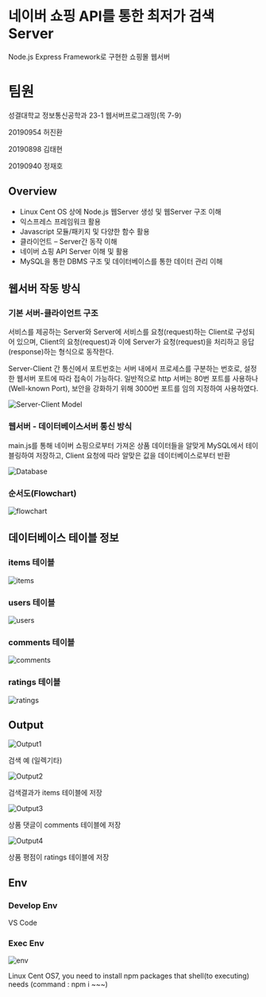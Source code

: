 # 네이버 쇼핑 API를 통한 최저가 검색 Server
Node.js Express Framework로 구현한 쇼핑몰 웹서버

# 팀원
성결대학교 정보통신공학과 23-1 웹서버프로그래밍(목 7-9)

20190954 허진환

20190898 김태현

20190940 정재호

## Overview
 - Linux Cent OS 상에 Node.js 웹Server 생성 및 웹Server 구조 이해
 - 익스프레스 프레임워크 활용
 - Javascript 모듈/패키지 및 다양한 함수 활용
 - 클라이언트 – Server간 동작 이해
 - 네이버 쇼핑 API Server 이해 및 활용
 - MySQL을 통한 DBMS 구조 및 데이터베이스를 통한 데이터 관리 이해


## 웹서버 작동 방식

### 기본 서버-클라이언트 구조
서비스를 제공하는 Server와 Server에 서비스를 요청(request)하는 Client로 구성되어 있으며, Client의 요청(request)과 이에 Server가 요청(request)을 처리하고 응답(response)하는 형식으로 동작한다.

Server-Client 간 통신에서 포트번호는 서버 내에서 프로세스를 구분하는 번호로, 설정한 웹서버 포트에 따라 접속이 가능하다. 일반적으로 http 서버는 80번 포트를 사용하나(Well-known Port), 보안을 강화하기 위해 3000번 포트를 임의 지정하여 사용하였다.

![Server-Client Model](/img/block.png?raw=true "Title")

### 웹서버 - 데이터베이스서버 통신 방식
main.js를 통해 네이버 쇼핑으로부터 가져온 상품 데이터들을 알맞게 MySQL에서 테이블링하여 저장하고, Client 요청에 따라 알맞은 값을 데이터베이스로부터 반환

![Database](/img/dbblock.png)

### 순서도(Flowchart)

![flowchart](/img/flowchart.png)

## 데이터베이스 테이블 정보

### items 테이블

![items](/img/idb.png)

### users 테이블

![users](/img/udb.png)

### comments 테이블

![comments](/img/cdb.png)

### ratings 테이블

![ratings](/img/rdb.png)

## Output

![Output1](/img/commentandrating.png)

검색 예 (일렉기타)

![Output2](/img/itemsdb.png)

검색결과가 items 테이블에 저장

![Output3](/img/commentsdb.png)

상품 댓글이 comments 테이블에 저장

![Output4](/img/ratingdb.png)

상품 평점이 ratings 테이블에 저장

## Env

### Develop Env
VS Code

### Exec Env

![env](/img/executingincentos.png)

Linux Cent OS7, you need to install npm packages that shell(to executing) needs (command : npm i ~~~)